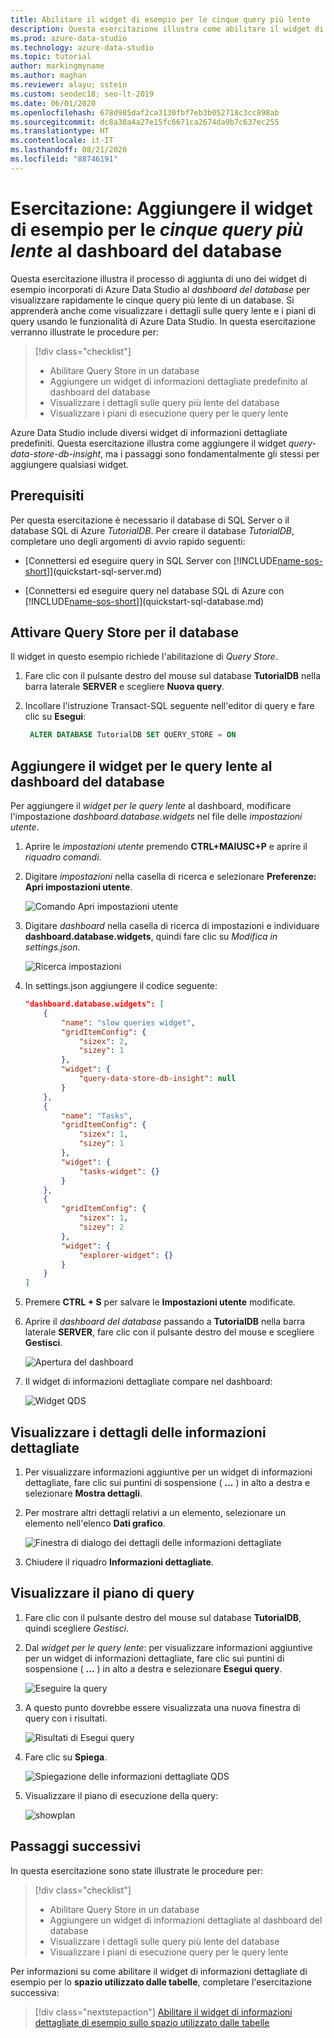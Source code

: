 ```yaml
---
title: Abilitare il widget di esempio per le cinque query più lente
description: Questa esercitazione illustra come abilitare il widget di esempio per le cinque query più lente nel dashboard del database.
ms.prod: azure-data-studio
ms.technology: azure-data-studio
ms.topic: tutorial
author: markingmyname
ms.author: maghan
ms.reviewer: alayu; sstein
ms.custom: seodec18; seo-lt-2019
ms.date: 06/01/2020
ms.openlocfilehash: 678d985daf2ca3130fbf7eb3b052718c3cc898ab
ms.sourcegitcommit: dc8a30a4a27e15fc6671ca2674da9b7c637ec255
ms.translationtype: HT
ms.contentlocale: it-IT
ms.lasthandoff: 08/21/2020
ms.locfileid: "88746191"
---
```

# <a name="tutorial-add-the-five-slowest-queries-sample-widget-to-the-database-dashboard"></a>Esercitazione: Aggiungere il widget di esempio per le *cinque query più lente* al dashboard del database

Questa esercitazione illustra il processo di aggiunta di uno dei widget di esempio incorporati di Azure Data Studio al *dashboard del database* per visualizzare rapidamente le cinque query più lente di un database. Si apprenderà anche come visualizzare i dettagli sulle query lente e i piani di query usando le funzionalità di Azure Data Studio. In questa esercitazione verranno illustrate le procedure per:

> [!div class="checklist"]
> * Abilitare Query Store in un database
> * Aggiungere un widget di informazioni dettagliate predefinito al dashboard del database
> * Visualizzare i dettagli sulle query più lente del database
> * Visualizzare i piani di esecuzione query per le query lente

Azure Data Studio include diversi widget di informazioni dettagliate predefiniti. Questa esercitazione illustra come aggiungere il widget *query-data-store-db-insight*, ma i passaggi sono fondamentalmente gli stessi per aggiungere qualsiasi widget.

## <a name="prerequisites"></a>Prerequisiti

Per questa esercitazione è necessario il database di SQL Server o il database SQL di Azure *TutorialDB*. Per creare il database *TutorialDB*, completare uno degli argomenti di avvio rapido seguenti:

* [Connettersi ed eseguire query in SQL Server con [!INCLUDE[name-sos-short](../includes/name-sos-short.md)]](quickstart-sql-server.md)

* [Connettersi ed eseguire query nel database SQL di Azure con [!INCLUDE[name-sos-short](../includes/name-sos-short.md)]](quickstart-sql-database.md)

## <a name="turn-on-query-store-for-your-database"></a>Attivare Query Store per il database

Il widget in questo esempio richiede l'abilitazione di *Query Store*.

1. Fare clic con il pulsante destro del mouse sul database **TutorialDB** nella barra laterale **SERVER** e scegliere **Nuova query**.

2. Incollare l'istruzione Transact-SQL seguente nell'editor di query e fare clic su **Esegui**:

   ```sql
    ALTER DATABASE TutorialDB SET QUERY_STORE = ON
   ```

## <a name="add-the-slow-queries-widget-to-your-database-dashboard"></a>Aggiungere il widget per le query lente al dashboard del database

Per aggiungere il *widget per le query lente* al dashboard, modificare l'impostazione *dashboard.database.widgets* nel file delle *impostazioni utente*.

1. Aprire le *impostazioni utente* premendo **CTRL+MAIUSC+P** e aprire il *riquadro comandi*.

2. Digitare *impostazioni* nella casella di ricerca e selezionare **Preferenze: Apri impostazioni utente**.

   ![Comando Apri impostazioni utente](./media/tutorial-qds-sql-server/open-user-settings.png)

3. Digitare *dashboard* nella casella di ricerca di impostazioni e individuare **dashboard.database.widgets**, quindi fare clic su *Modifica in settings.json*.

   ![Ricerca impostazioni](./media/tutorial-qds-sql-server/search-settings.png)

4. In settings.json aggiungere il codice seguente:

   ```json
   "dashboard.database.widgets": [
       {
           "name": "slow queries widget",
           "gridItemConfig": {
               "sizex": 2,
               "sizey": 1
           },
           "widget": {
               "query-data-store-db-insight": null
           }
       },
       {
           "name": "Tasks",
           "gridItemConfig": {
               "sizex": 1,
               "sizey": 1
           },
           "widget": {
               "tasks-widget": {}
           }
       },
       {
           "gridItemConfig": {
               "sizex": 1,
               "sizey": 2
           },
           "widget": {
               "explorer-widget": {}
           }
       }
   ]
   ```

5. Premere **CTRL + S** per salvare le **Impostazioni utente** modificate.

6. Aprire il *dashboard del database* passando a **TutorialDB** nella barra laterale **SERVER**, fare clic con il pulsante destro del mouse e scegliere **Gestisci**.

   ![Apertura del dashboard](./media/tutorial-qds-sql-server/insight-open-dashboard.png)

7. Il widget di informazioni dettagliate compare nel dashboard:

   ![Widget QDS](./media/tutorial-qds-sql-server/insight-qds-result.png)

## <a name="view-insight-details-for-more-information"></a>Visualizzare i dettagli delle informazioni dettagliate

1. Per visualizzare informazioni aggiuntive per un widget di informazioni dettagliate, fare clic sui puntini di sospensione ( **...** ) in alto a destra e selezionare **Mostra dettagli**.

2. Per mostrare altri dettagli relativi a un elemento, selezionare un elemento nell'elenco **Dati grafico**.

   ![Finestra di dialogo dei dettagli delle informazioni dettagliate](./media/tutorial-qds-sql-server/insight-details-dialog.png)

3. Chiudere il riquadro **Informazioni dettagliate**.

## <a name="view-the-query-plan"></a>Visualizzare il piano di query

1. Fare clic con il pulsante destro del mouse sul database **TutorialDB**, quindi scegliere *Gestisci*.

2. Dal *widget per le query lente*: per visualizzare informazioni aggiuntive per un widget di informazioni dettagliate, fare clic sui puntini di sospensione ( **...** ) in alto a destra e selezionare **Esegui query**.

    ![Eseguire la query](media/tutorial-qds-sql-server/run-query.png)

3. A questo punto dovrebbe essere visualizzata una nuova finestra di query con i risultati.

    ![Risultati di Esegui query](media/tutorial-qds-sql-server/run-query-results.png)

4. Fare clic su **Spiega**.

   ![Spiegazione delle informazioni dettagliate QDS](./media/tutorial-qds-sql-server/insight-qds-explain.png)

5. Visualizzare il piano di esecuzione della query:

   ![showplan](./media/tutorial-qds-sql-server/showplan.png)

## <a name="next-steps"></a>Passaggi successivi

In questa esercitazione sono state illustrate le procedure per:
> [!div class="checklist"]
> * Abilitare Query Store in un database
> * Aggiungere un widget di informazioni dettagliate al dashboard del database
> * Visualizzare i dettagli sulle query più lente del database
> * Visualizzare i piani di esecuzione query per le query lente

Per informazioni su come abilitare il widget di informazioni dettagliate di esempio per lo **spazio utilizzato dalle tabelle**, completare l'esercitazione successiva:

> [!div class="nextstepaction"]
> [Abilitare il widget di informazioni dettagliate di esempio sullo spazio utilizzato dalle tabelle](tutorial-table-space-sql-server.md)